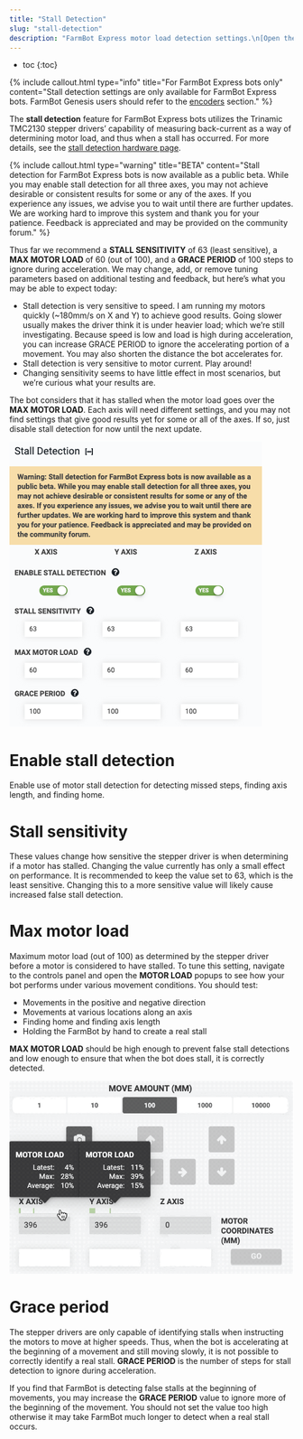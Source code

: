 ```yaml
---
title: "Stall Detection"
slug: "stall-detection"
description: "FarmBot Express motor load detection settings.\n[Open these settings in the app](https://my.farm.bot/app/designer/settings?highlight=stall_detection)"
---
```


* toc
{:toc}


{%
include callout.html
type="info"
title="For FarmBot Express bots only"
content="Stall detection settings are only available for FarmBot Express bots. FarmBot Genesis users should refer to the [encoders](encoders.md) section."
%}

The **stall detection** feature for FarmBot Express bots utilizes the Trinamic TMC2130 stepper drivers’ capability of measuring back-current as a way of determining motor load, and thus when a stall has occurred. For more details, see the [stall detection hardware page](../../FarmBot-OS/arduino-firmware/stall-detection-hardware.md).

{%
include callout.html
type="warning"
title="BETA"
content="Stall detection for FarmBot Express bots is now available as a public beta. While you may enable stall detection for all three axes, you may not achieve desirable or consistent results for some or any of the axes. If you experience any issues, we advise you to wait until there are further updates. We are working hard to improve this system and thank you for your patience. Feedback is appreciated and may be provided on the community forum."
%}

Thus far we recommend a **STALL SENSITIVITY** of 63 (least sensitive), a **MAX MOTOR LOAD** of 60 (out of 100), and a **GRACE PERIOD** of 100 steps to ignore during acceleration. We may change, add, or remove tuning parameters based on additional testing and feedback, but here’s what you may be able to expect today:

  * Stall detection is very sensitive to speed. I am running my motors quickly (~180mm/s on X and Y) to achieve good results. Going slower usually makes the driver think it is under heavier load; which we’re still investigating. Because speed is low and load is high during acceleration, you can increase GRACE PERIOD to ignore the accelerating portion of a movement. You may also shorten the distance the bot accelerates for.
  * Stall detection is very sensitive to motor current. Play around!
  * Changing sensitivity seems to have little effect in most scenarios, but we’re curious what your results are.

The bot considers that it has stalled when the motor load goes over the **MAX MOTOR LOAD**.
Each axis will need different settings, and you may not find settings that give good results yet for some or all of the axes. If so, just disable stall detection for now until the next update.

![stall detection settings](_images/stall_detection_settings.png)

# Enable stall detection

Enable use of motor stall detection for detecting missed steps, finding axis length, and finding home.

# Stall sensitivity

These values change how sensitive the stepper driver is when determining if a motor has stalled. Changing the value currently has only a small effect on performance. It is recommended to keep the value set to 63, which is the least sensitive. Changing this to a more sensitive value will likely cause increased false stall detection.

# Max motor load

Maximum motor load (out of 100) as determined by the stepper driver before a motor is considered to have stalled. To tune this setting, navigate to the controls panel and open the **MOTOR LOAD** popups to see how your bot performs under various movement conditions. You should test:

  * Movements in the positive and negative direction
  * Movements at various locations along an axis
  * Finding home and finding axis length
  * Holding the FarmBot by hand to create a real stall

**MAX MOTOR LOAD** should be high enough to prevent false stall detections and low enough to ensure that when the bot does stall, it is correctly detected.

![motor load](_images/motor_load.png)

# Grace period

The stepper drivers are only capable of identifying stalls when instructing the motors to move at higher speeds. Thus, when the bot is accelerating at the beginning of a movement and still moving slowly, it is not possible to correctly identify a real stall. **GRACE PERIOD** is the number of steps for stall detection to ignore during acceleration.

If you find that FarmBot is detecting false stalls at the beginning of movements, you may increase the **GRACE PERIOD** value to ignore more of the beginning of the movement. You should not set the value too high otherwise it may take FarmBot much longer to detect when a real stall occurs.
